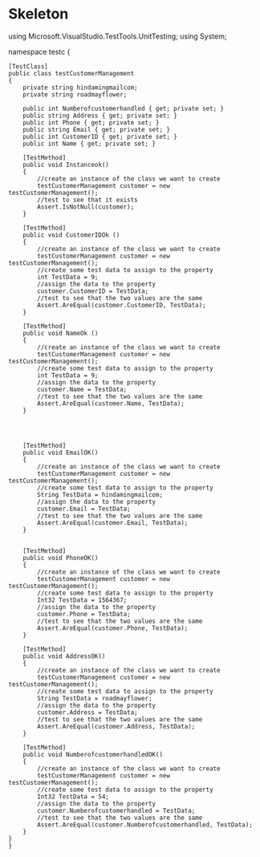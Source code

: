 # Skeleton
using Microsoft.VisualStudio.TestTools.UnitTesting;
using System;

namespace testc
{


    [TestClass]
    public class testCustomerManagement
    {
        private string hindamingmailcom;
        private string roadmayflower;

        public int Numberofcustomerhandled { get; private set; }
        public string Address { get; private set; }
        public int Phone { get; private set; }
        public string Email { get; private set; }
        public int CustomerID { get; private set; }
        public int Name { get; private set; }

        [TestMethod]
        public void Instanceok()
        {
            //create an instance of the class we want to create
            testCustomerManagement customer = new testCustomerManagement();
            //test to see that it exists
            Assert.IsNotNull(customer);
        }

        [TestMethod]
        public void CustomerIDOk ()
        {
            //create an instance of the class we want to create
            testCustomerManagement customer = new testCustomerManagement();
            //create some test data to assign to the property
            int TestData = 9;
            //assign the data to the property
            customer.CustomerID = TestData;
            //test to see that the two values are the same
            Assert.AreEqual(customer.CustomerID, TestData);
        }

        [TestMethod]
        public void NameOk ()
        {
            //create an instance of the class we want to create
            testCustomerManagement customer = new testCustomerManagement();
            //create some test data to assign to the property
            int TestData = 9;
            //assign the data to the property
            customer.Name = TestData;
            //test to see that the two values are the same
            Assert.AreEqual(customer.Name, TestData);
        }




        [TestMethod]
        public void EmailOK()
        {
            //create an instance of the class we want to create
            testCustomerManagement customer = new testCustomerManagement();
            //create some test data to assign to the property
            String TestData = hindamingmailcom;
            //assign the data to the property
            customer.Email = TestData;
            //test to see that the two values are the same
            Assert.AreEqual(customer.Email, TestData);
        }


        [TestMethod]
        public void PhoneOK()
        {
            //create an instance of the class we want to create
            testCustomerManagement customer = new testCustomerManagement();
            //create some test data to assign to the property
            Int32 TestData = 1564367;
            //assign the data to the property
            customer.Phone = TestData;
            //test to see that the two values are the same
            Assert.AreEqual(customer.Phone, TestData);
        }

        [TestMethod]
        public void AddressOK()
        {
            //create an instance of the class we want to create
            testCustomerManagement customer = new testCustomerManagement();
            //create some test data to assign to the property
            String TestData = roadmayflower;
            //assign the data to the property
            customer.Address = TestData;
            //test to see that the two values are the same
            Assert.AreEqual(customer.Address, TestData);
        }

        [TestMethod]
        public void NumberofcustomerhandledOK()
        {
            //create an instance of the class we want to create
            testCustomerManagement customer = new testCustomerManagement();
            //create some test data to assign to the property
            Int32 TestData = 54;
            //assign the data to the property
            customer.Numberofcustomerhandled = TestData;
            //test to see that the two values are the same
            Assert.AreEqual(customer.Numberofcustomerhandled, TestData);
        }
    }
    }
